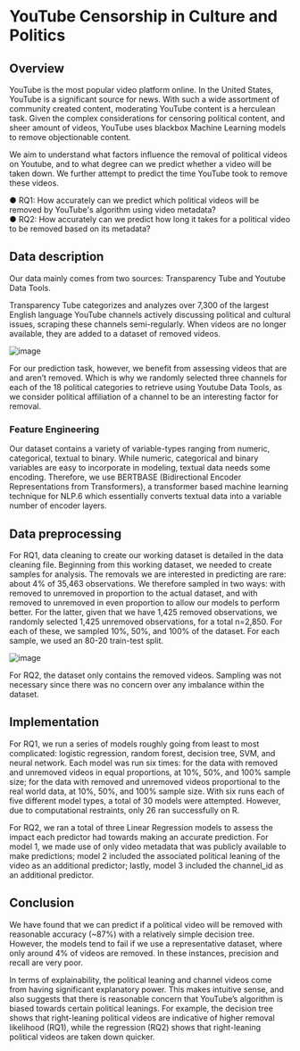 # YouTube Censorship in Culture and Politics

## Overview

YouTube is the most popular video platform online. In the United States, YouTube is a significant source for news. With such a wide assortment of community created content, moderating YouTube content is a herculean task. Given the complex considerations for censoring political content, and sheer amount of videos, YouTube uses blackbox Machine Learning models to remove objectionable content.

We aim to understand what factors influence the removal of political videos on Youtube, and to what degree can we predict whether a video will be taken down. We further attempt to predict the time YouTube took to remove these videos.

  ● RQ1: How accurately can we predict which political videos will be removed by YouTube's algorithm using video metadata?  
  ● RQ2: How accurately can we predict how long it takes for a political video to be removed based on its metadata?  
  
## Data description

Our data mainly comes from two sources: Transparency Tube and Youtube Data Tools. 

Transparency Tube categorizes and analyzes over 7,300 of the largest English language YouTube channels actively discussing political and cultural issues, scraping these channels semi-regularly. When videos are no longer available, they are added to a dataset of removed videos.  

![image](https://user-images.githubusercontent.com/37094544/171314039-e4c4da5a-61b8-4a7a-83b9-601fa29ba26a.png)

For our prediction task, however, we benefit from assessing videos that are and aren’t removed. Which is why we randomly selected three channels for each of the 18 political categories  to retrieve using Youtube Data Tools, as we consider political affiliation of a channel to be an interesting factor for removal.

### Feature Engineering

Our dataset contains a variety of variable-types ranging from numeric, categorical, textual to binary. While numeric, categorical and binary variables are easy to incorporate in modeling, textual data needs some encoding. Therefore, we use BERTBASE (Bidirectional Encoder Representations from Transformers), a transformer based machine learning technique for NLP.6 which essentially converts textual data into a variable number of encoder layers.

## Data preprocessing

For RQ1, data cleaning to create our working dataset is detailed in the data cleaning file. Beginning from this working dataset, we needed to create samples for analysis. The removals we are interested in predicting are rare: about 4% of 35,463 observations. We therefore sampled in two ways: with removed to unremoved in proportion to the actual dataset, and with removed to unremoved in even proportion to allow our models to perform better. For the latter, given that we have 1,425 removed observations, we randomly selected 1,425 unremoved observations, for a total n=2,850. For each of these, we sampled 10%, 50%, and 100% of the dataset. For each sample, we used an 80-20 train-test split.

![image](https://user-images.githubusercontent.com/37094544/171313972-ca82e848-09e5-4c13-9668-b7d444cdb25d.png)

For RQ2, the dataset only contains the removed videos. Sampling was not necessary since there was no concern over any imbalance within the dataset.

## Implementation

For RQ1, we run a series of models roughly going from least to most complicated: logistic regression, random forest, decision tree, SVM, and neural network. Each model was run six times: for the data with removed and unremoved videos in equal proportions, at 10%, 50%, and 100% sample size; for the data with removed and unremoved videos proportional to the real world data, at 10%, 50%, and 100% sample size. With six runs each of five different model types, a total of 30 models were attempted. However, due to computational restraints, only 26 ran successfully on R.

For RQ2, we ran a total of three Linear Regression models to assess the impact each predictor had towards making an accurate prediction. For model 1, we made use of only video metadata that was publicly available to make predictions; model 2 included the associated political leaning of the video as an additional predictor; lastly, model 3 included the channel_id as an additional predictor.

## Conclusion

We have found that we can predict if a political video will be removed with reasonable accuracy (~87%) with a relatively simple decision tree. However, the models tend to fail if we use a representative dataset, where only around 4% of videos are removed. In these instances, precision and recall are very poor.

In terms of explainability, the political leaning and channel videos come from having significant explanatory power. This makes intuitive sense, and also suggests that there is reasonable concern that YouTube’s algorithm is biased towards certain political leanings. For example, the decision tree shows that right-leaning political videos are indicative of higher removal likelihood (RQ1), while the regression (RQ2) shows that right-leaning political videos are taken down quicker.
